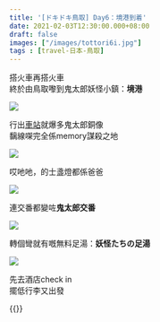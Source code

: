 ```yaml
---
title: '[ドキドキ鳥取] Day6：境港到着'
date: 2021-02-03T12:30:00.000+08:00
draft: false
images: ["/images/tottori6i.jpg"]
tags : [travel-日本-鳥取]
---
```


搭火車再搭火車  
終於由鳥取嚟到鬼太郎妖怪小鎮：**境港**  

![](/images/tottori6i.jpg)

行出[車站](https://hidie.net/tottori6h/)就爆多鬼太郎銅像  
黐線㗎完全係memory謀殺之地  

![](/images/tottori6i1.jpg)

哎吔吔，的士盞燈都係爸爸  

![](/images/tottori6i2.jpg)

連交番都變咗**鬼太郎交番**  

![](/images/tottori6i3.jpg)

轉個彎就有嘅無料足湯：**妖怪たちの足湯**  

![](/images/tottori6i4.jpg)

先去酒店check in  
擺低行李又出發  

  
    
  
{{<tottori>}}  
